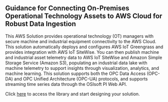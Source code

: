 ## Guidance for Connecting On-Premises Operational Technology Assets to AWS Cloud for Robust Data Ingestion 
This AWS Solution provides operational technology (OT) managers with secure machine and industrial equipment connectivity to the AWS Cloud. This solution automatically deploys and configures AWS IoT Greengrass and provides integration with AWS IoT SiteWise. You can then publish machine and industrial asset telemetry data to AWS IoT SiteWise and Amazon Simple Storage Service (Amazon S3), populating an industrial data lake with machine telemetry to support insights through visualization, analytics, and machine learning. This solution supports both the OPC Data Access (OPC-DA) and OPC Unified Architecture (OPC-UA) protocols, and supports streaming time series data through the OSIsoft PI Web API.

Click [here](https://aws.amazon.com/solutions/implementations/machine-to-cloud-connectivity-framework/?did=sl_card&trk=sl_card) to access the library and start designing your solution.